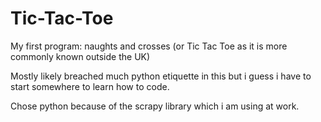 # Tic-Tac-Toe
My first program: naughts and crosses (or Tic Tac Toe as it is more commonly known outside the UK)

Mostly likely breached much python etiquette in this but i guess i have to start somewhere to learn how to code.

Chose python because of the scrapy library which i am using at work.
